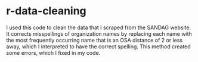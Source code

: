 # r-data-cleaning
I used this code to clean the data that I scraped from the SANDAG website. It corrects misspellings of organization names by replacing each name with the most frequently occurring name that is an OSA distance of 2 or less away, which I interpreted to have the correct spelling. This method created some errors, which I fixed in my code.
